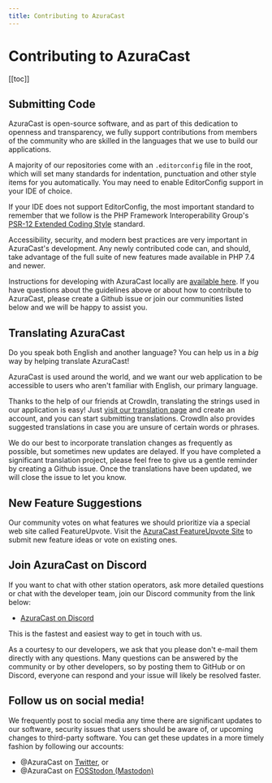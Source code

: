 ```yaml
---
title: Contributing to AzuraCast
---
```


# Contributing to AzuraCast

[[toc]]

## Submitting Code

AzuraCast is open-source software, and as part of this dedication to openness and transparency, we fully support contributions from members of the community who are skilled in the languages that we use to build our applications.

A majority of our repositories come with an `.editorconfig` file in the root, which will set many standards for indentation, punctuation and other style items for you automatically. You may need to enable EditorConfig support in your IDE of choice.

If your IDE does not support EditorConfig, the most important standard to remember that we follow is the PHP Framework Interoperability Group's [PSR-12 Extended Coding Style](https://www.php-fig.org/psr/psr-12/) standard.

Accessibility, security, and modern best practices are very important in AzuraCast's development. Any newly contributed code can, and should, take advantage of the full suite of new features made available in PHP 7.4 and newer.
 
Instructions for developing with AzuraCast locally are [available here](/developers). If you have questions about the guidelines above or about how to contribute to AzuraCast, please create a Github issue or join our communities listed below and we will be happy to assist you.

## Translating AzuraCast

Do you speak both English and another language? You can help us in a _big_ way by helping translate AzuraCast!

AzuraCast is used around the world, and we want our web application to be accessible to users who aren't familiar with English, our primary language.

Thanks to the help of our friends at CrowdIn, translating the strings used in our application is easy! Just [visit our translation page](https://translate.azuracast.com/) and create an account, and you can start submitting translations. CrowdIn also provides suggested translations in case you are unsure of certain words or phrases.

We do our best to incorporate translation changes as frequently as possible, but sometimes new updates are delayed. If you have completed a significant translation project, please feel free to give us a gentle reminder by creating a Github issue. Once the translations have been updated, we will close the issue to let you know.

## New Feature Suggestions

Our community votes on what features we should prioritize via a special web site called FeatureUpvote. Visit the [AzuraCast FeatureUpvote Site](https://features.azuracast.com/) to submit new feature ideas or vote on existing ones.

## Join AzuraCast on Discord

If you want to chat with other station operators, ask more detailed questions or chat with the developer team, join our Discord community from the link below:

 - [AzuraCast on Discord](/discord)

This is the fastest and easiest way to get in touch with us.

As a courtesy to our developers, we ask that you please don't e-mail them directly with any questions. Many questions can be answered by the community or by other developers, so by posting them to GitHub or on Discord, everyone can respond and your issue will likely be resolved faster.

## Follow us on social media!

We frequently post to social media any time there are significant updates to our software, security issues that users should be aware of, or upcoming changes to third-party software. You can get these updates in a more timely fashion by following our accounts:

- @AzuraCast on [Twitter](https://twitter.com/azuracast), or
- @AzuraCast on [FOSStodon (Mastodon)](https://fosstodon.org/@AzuraCast)
